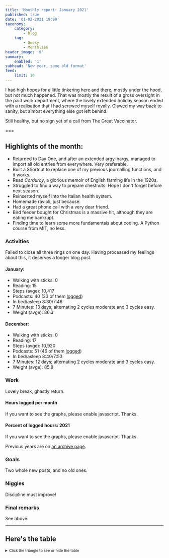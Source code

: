 ```yaml
---
title: 'Monthly report: January 2021'
published: true
date: '01-02-2021 19:00'
taxonomy:
    category:
        - blog
    tag:
        - Geeky
        - Monthlies
header_image: '0'
summary:
    enabled: '1'
subhead: 'New year, same old format'
feed:
    limit: 10
---
```


I had high hopes for a little tinkering here and there, mostly under the hood, but not much happened. That was mostly the result of a gross oversight in the paid work department, where the lovely extended holiday season ended with a realisation that I had screwed myself royally. Clawed my way back to sanity, but almost everything else got left behind.

Still healthy, but no sign yet of a call from The Great Vaccinator.

===

## Highlights of the month:

- Returned to Day One, and after an extended argy-bargy, managed to import all old entries from everywhere. Very preferable.
- Built a Shortcut to replace one of my previous journalling functions, and it works.
- Read *Corduroy*, a glorious memoir of English farming life in the 1920s.
- Struggled to find a way to prepare chestnuts. Hope I don't forget before next season.
- Reinserted myself into the Italian health system.
- Homemade ravioli, just because.
- Had a great phone call with a very dear friend.
- Bird feeder bought for Christmas is a massive hit, although they are eating me bankrupt.
- Finding time to learn some more fundamentals about coding. A Python course from MIT, no less.

### Activities

Failed to close all three rings on one day. Having processed my feelings about this, it deserves a longer blog post.

#### January: 
* Walking with sticks: 0
* Reading: 15
* Steps (avge): 10,417 
* Podcasts: 40 (33 of them [logged](https://www.jeremycherfas.net/stream/))
* In bed/asleep 8:30/7:46
* 7 Minutes: 13 days; alternating 2 cycles moderate and 3 cycles easy.
* Weight (avge): 86.3 

#### December: 
* Walking with sticks: 0
* Reading: 17
* Steps (avge): 10,920 
* Podcasts: 51 (46 of them [logged](https://www.jeremycherfas.net/stream/))
* In bed/asleep 8:40/7:53
* 7 Minutes: 12 days; alternating 2 cycles moderate and 3 cycles easy.
* Weight (avge): 85.8 


### Work

Lovely break, ghastly return.

#### Hours logged per month

<noscript>
    <style type="text/css">
        .ct-minor-seventh {display:none;}
    </style>
    <div class="notices blue">
<p>If you want to see the graphs, please enable javascript. Thanks.</p>
    </div>
</noscript>

<div class="ct-chart-hours ct-minor-seventh">
</div>

#### Percent of logged hours: 2021
<noscript>
    <style type="text/css">
        .ct-minor-seventh {display:none;}
    </style>
    <div class="notices blue">
<p>If you want to see the graphs, please enable javascript. Thanks.</p>
    </div>
</noscript>

<div class="ct-chart-2 ct-minor-seventh">
</div> 

Previous years are on [an archive page](https://jeremycherfas.net/blog/working-life).

### Goals

Two whole new posts, and no old ones.

### Niggles

Discipline must improve!

### Final remarks

See above.

<script>

new Chartist.Bar('.ct-chart-hours', {
series: [
        { name: 'Hours logged 2018', data: [0,0,152,159, 151,96,68,185,131,100,0,0] },
        { name: 'Hours logged 2019', data: [95,121,158,128,145,75,58,110,128,96.5,154.1,96.1] },
        { name: 'Hours logged 2020', data: [89.25,129,164.1,175,170,171,83.33,138.5,115.9,133.5,149.5,119.75] },
        { name: 'Hours logged 2021', data: [168.5,,,,,,,,,,,] }
        ]
},
{
    axisY: {
        type: Chartist.FixedScalesAxis,
        high: 200,
        low: 0,
        divisor: 8,
        ticks: [20,40,60,80,100,120,140,160,180,200]
    },
    axisX: {
        type: Chartist.StepAxis,
        ticks: ['Jan','Feb','Mar','Apr','May','Jun','Jul','Aug','Sep','Oct','Nov','Dec'],
        stretch: false
    },
    plugins: [
        Chartist.plugins.legend({
            legendNames: ['2018', '2019', '2020', '2021'],
            classNames: ['2018', '2019', '2020', '2021'],
        })
    ]
}).on('draw', function(data) {
  if(data.type === 'bar') {
    data.element.attr({
      style: 'stroke-width: 5px'
    });
  }
});


new Chartist.Bar('.ct-chart-2', {
  labels: ['Jan','Feb','Mar','Apr','May','Jun','Jul','Aug','Sep','Oct','Nov','Dec'],
  series: [
    [43,,,,,,,,,,,],
    [17,,,,,,,,,,,]
  ]
}, 
{
  stackBars: true,
    axisY: {
        type: Chartist.FixedScalesAxis,
        high: 100,
        low: 0,
        ticks: [20, 40, 60, 80]
    },
    plugins: [
        Chartist.plugins.legend({
            legendNames: ['Admin', 'Podcast'],
            classNames: ['Administration', 'Podcast'],
        })
    ]

}).on('draw', function(data) {
  if(data.type === 'bar') {
    data.element.attr({
      style: 'stroke-width: 30px'
    });
  }
});


</script>

----

## Here's the table
<details>
<summary style="font-size: smaller;">Click the triangle to see or hide the table</summary>
<table class="worktable">
<thead>
<tr>
<th style="text-align: right;" class="bigrow">Month</th>
<th style="text-align: center;" class="bigrow">Total</th>
<th style="text-align: center;" class="smallrow">Daily</th>
<th style="text-align: center;"class="smallrow">Admin %</th>
<th style="text-align: center;"class="smallrow">ETP %</th>
<th style="text-align: center;"class="smallrow">Other %</th>
</tr>
</thead>
<tbody>
<tr>
<td style="text-align: right;">2021-01</td>
<td style="text-align: center;">168.5</td>
<td style="text-align: center;">5.62</td>
<td style="text-align: center;">43</td>
<td style="text-align: center;">17</td>
<td style="text-align: center;">40</td>
</tr>
</tbody>
</table>
</details>

